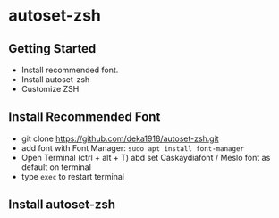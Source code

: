 # autoset-zsh


## Getting Started

- Install recommended font.
- Install autoset-zsh
- Customize ZSH 

## Install Recommended Font

- git clone https://github.com/deka1918/autoset-zsh.git 
- add font with Font Manager: `sudo apt install font-manager`
- Open Terminal (ctrl + alt + T) abd set Caskaydiafont / Meslo font as default on terminal
- type `exec` to restart terminal

## Install autoset-zsh




